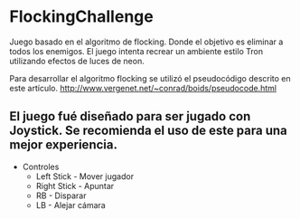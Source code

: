 # FlockingChallenge

Juego basado en el algoritmo de flocking. Donde el objetivo es eliminar a todos los enemigos. El juego intenta recrear un ambiente
estilo Tron utilizando efectos de luces de neon.

Para desarrollar el algoritmo flocking se utilizó el pseudocódigo descrito en este artículo.
http://www.vergenet.net/~conrad/boids/pseudocode.html

## El juego fué diseñado para ser jugado con Joystick. Se recomienda el uso de este para una mejor experiencia.

* Controles
  * Left Stick - Mover jugador
  * Right Stick - Apuntar
  * RB - Disparar
  * LB - Alejar cámara

